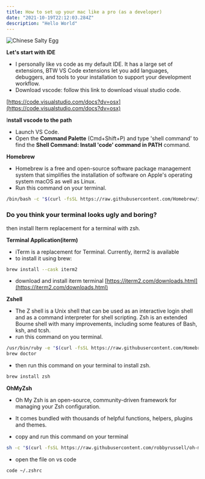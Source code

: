 ```yaml
---
title: How to set up your mac like a pro (as a developer)
date: "2021-10-19T22:12:03.284Z"
description: "Hello World"
---
```


<!--
This is my first post on my new fake blog! How exciting!

I'm sure I'll write a lot more interesting things in the future.

Oh, and here's a great quote from this Wikipedia on -->

<!-- [salted duck eggs](https://en.wikipedia.org/wiki/Salted_duck_egg). -->

<!-- > A salted duck egg is a Chinese preserved food product made by soaking duck
> eggs in brine, or packing each egg in damp, salted charcoal. In Asian
> supermarkets, these eggs are sometimes sold covered in a thick layer of salted
> charcoal paste. The eggs may also be sold with the salted paste removed,
> wrapped in plastic, and vacuum packed. From the salt curing process, the
> salted duck eggs have a briny aroma, a gelatin-like egg white and a
> firm-textured, round yolk that is bright orange-red in color. -->

![Chinese Salty Egg](https://images.unsplash.com/photo-1498050108023-c5249f4df085?ixid=MnwxMjA3fDB8MHxwaG90by1wYWdlfHx8fGVufDB8fHx8&ixlib=rb-1.2.1&auto=format&fit=crop&w=625&q=10)

**Let's start with IDE**

-   I personally like vs code as my default IDE. It has a large set of extensions, BTW VS Code extensions let you add languages, debuggers, and tools to your installation to support your development workflow.
-   Download vscode: follow this link to download visual studio code.

[https://code.visualstudio.com/docs?dv=osx](https://code.visualstudio.com/docs?dv=osx)

I**nstall vscode to the path**

-   Launch VS Code.
-   Open the **Command Palette** (Cmd+Shift+P) and type 'shell command' to find the **Shell Command: Install 'code' command in PATH** command.

**Homebrew**

-   Homebrew is a free and open-source software package management system that simplifies the installation of software on Apple's operating system macOS as well as Linux.
-   Run this command on your terminal.

```bash
/bin/bash -c "$(curl -fsSL https://raw.githubusercontent.com/Homebrew/install/HEAD/install.sh)"
```

### Do you think your terminal looks ugly and boring?

then install Iterm replacement for a terminal with zsh.

**Terminal Application(iterm)**

-   iTerm is a replacement for Terminal. Currently, iterm2 is available
-   to install it using brew:

```bash
brew install --cask iterm2
```

-   download and install iterm terminal
    [https://iterm2.com/downloads.html](https://iterm2.com/downloads.html)

**Zshell**

-   The Z shell is a Unix shell that can be used as an interactive login shell and as a command interpreter for shell scripting. Zsh is an extended Bourne shell with many improvements, including some features of Bash, ksh, and tcsh.
-   run this command on you terminal.

```bash
/usr/bin/ruby -e "$(curl -fsSL https://raw.githubusercontent.com/Homebrew/install/master/install)"
brew doctor
```

-   then run this command on your terminal to install zsh.

```bash
brew install zsh
```

**OhMyZsh**

-   Oh My Zsh is an open-source, community-driven framework for managing your Zsh configuration.
-   It comes bundled with thousands of helpful functions, helpers, plugins and themes.

-   copy and run this command on your terminal

```bash
sh -c "$(curl -fsSL https://raw.githubusercontent.com/robbyrussell/oh-my-zsh/master/tools/install.sh)"
```

-   open the file on vs code

```bash
code ~/.zshrc
```

